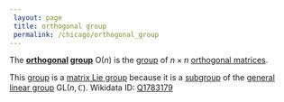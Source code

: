 ```yaml
---
 layout: page
 title: orthogonal group
 permalink: /chicago/orthogonal_group
---
```

The **[orthogonal](https://defsmath.github.io/DefsMath/orthogonal_matrix) [group](https://defsmath.github.io/DefsMath/group)** $\text{O}(n)$ is the [group](https://defsmath.github.io/DefsMath/group) of $n\times n$ [orthogonal matrices](https://defsmath.github.io/DefsMath/##################orthogonal_matrices).

This [group](https://defsmath.github.io/DefsMath/group) is a [matrix Lie group](https://defsmath.github.io/DefsMath/matrix_Lie_group) because it is a [subgroup](https://defsmath.github.io/DefsMath/subgroup) of the [general linear group](https://defsmath.github.io/DefsMath/general_linear_group) $\text{GL}(n,\mathbb C)$.
Wikidata ID: [Q1783179](https://www.wikidata.org/wiki/Q1783179)